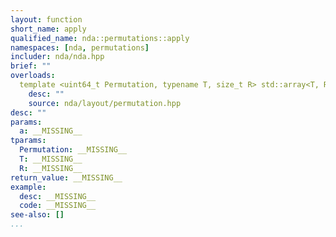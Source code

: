 ```yaml
---
layout: function
short_name: apply
qualified_name: nda::permutations::apply
namespaces: [nda, permutations]
includer: nda/nda.hpp
brief: ""
overloads:
  template <uint64_t Permutation, typename T, size_t R> std::array<T, R> nda::permutations::apply(const std::array<T, R> & a):
    desc: ""
    source: nda/layout/permutation.hpp
desc: ""
params:
  a: __MISSING__
tparams:
  Permutation: __MISSING__
  T: __MISSING__
  R: __MISSING__
return_value: __MISSING__
example:
  desc: __MISSING__
  code: __MISSING__
see-also: []
...
```


